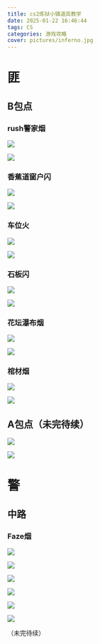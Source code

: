 ```yaml
---
title: cs2炼狱小镇道具教学
date: 2025-01-22 16:46:44
tags: CS
categories: 游戏攻略
cover: pictures/inferno.jpg
---
```


# 匪

## B包点

### rush警家烟

![](cs2炼狱小镇道具教学/01.png )

![](cs2炼狱小镇道具教学/02.png )

### 香蕉道窗户闪

![](cs2炼狱小镇道具教学/03.png )

![](cs2炼狱小镇道具教学/04.png )

### 车位火

![](cs2炼狱小镇道具教学/05.png )

![](cs2炼狱小镇道具教学/06.png )

### 石板闪

![](cs2炼狱小镇道具教学/05.png )

![](cs2炼狱小镇道具教学/06-1.png )

### 花坛瀑布烟

![](cs2炼狱小镇道具教学/07.png )

![](cs2炼狱小镇道具教学/08.png )

### 棺材烟

![](cs2炼狱小镇道具教学/09.png )

![](cs2炼狱小镇道具教学/10.png )

## A包点（未完待续）

![](cs2炼狱小镇道具教学/11.png )



![](cs2炼狱小镇道具教学/12.png )



# 警

## 中路

### Faze烟

![](cs2炼狱小镇道具教学/13.png )

![](cs2炼狱小镇道具教学/14.png )

![](cs2炼狱小镇道具教学/15.png )

![](cs2炼狱小镇道具教学/16.png )

![](cs2炼狱小镇道具教学/17.png )

![](cs2炼狱小镇道具教学/18.png )

（未完待续）
